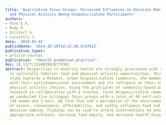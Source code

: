 ```yaml
---
title: 'Qualitative Focus Groups: Perceived Influences on Decision Making About Diet
  and Physical Activity Among Hispanic/Latino Participants'
authors:
- Pare E.R.
- Body K.
- Gilstorf S.
- Lucarelli J.
date: '2019-01-01'
publishDate: '2024-10-10T14:22:48.014781Z'
publication_types:
- article-journal
publication: '*Health promotion practice*'
doi: 10.1177/1524839918779382
abstract: Disparities in minority health are strongly associated with reduced access
  to culturally familiar food and physical activity opportunities. This qualitative
  study explores a Midwest, urban Hispanic/Latino community, the members' experiences
  with their multidimensional environment and its influence on their nutrition and
  physical activity choices. Using the principles of community-based participatory
  research in collaboration with a trusted, local Hispanic/Latino community agency,
  we conducted five bilingual focus groups with a total of 46 self-selected participants
  (44 women and 2 men). We find that one's perception of the environmental factors
  of access, convenience, affordability, and safety influence food and physical activity
  decision making. Findings can be used to inform interventions to enhance culturally
  appropriate outreach, increase food equity, and decrease health disparities.
---
```


